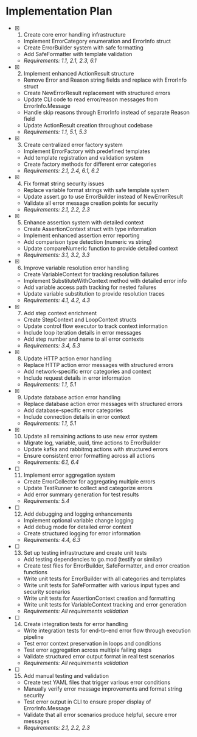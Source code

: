 # Implementation Plan

- [x] 1. Create core error handling infrastructure





  - Implement ErrorCategory enumeration and ErrorInfo struct
  - Create ErrorBuilder system with safe formatting
  - Add SafeFormatter with template validation
  - _Requirements: 1.1, 2.1, 2.3, 6.1_

- [x] 2. Implement enhanced ActionResult structure










  - Remove Error and Reason string fields and replace with ErrorInfo struct
  - Create NewErrorResult replacement with structured errors
  - Update CLI code to read error/reason messages from ErrorInfo.Message
  - Handle skip reasons through ErrorInfo instead of separate Reason field
  - Update ActionResult creation throughout codebase
  - _Requirements: 1.1, 5.1, 5.3_

- [x] 3. Create centralized error factory system










  - Implement ErrorFactory with predefined templates
  - Add template registration and validation system
  - Create factory methods for different error categories
  - _Requirements: 2.1, 2.4, 6.1, 6.2_

- [x] 4. Fix format string security issues

  - Replace variable format strings with safe template system
  - Update assert.go to use ErrorBuilder instead of NewErrorResult
  - Validate all error message creation points for security
  - _Requirements: 2.1, 2.2, 2.3_

- [x] 5. Enhance assertion system with detailed context





  - Create AssertionContext struct with type information
  - Implement enhanced assertion error reporting
  - Add comparison type detection (numeric vs string)
  - Update compareNumeric function to provide detailed context
  - _Requirements: 3.1, 3.2, 3.3_

- [x] 6. Improve variable resolution error handling



  - Create VariableContext for tracking resolution failures
  - Implement SubstituteWithContext method with detailed error info
  - Add variable access path tracking for nested failures
  - Update variable substitution to provide resolution traces
  - _Requirements: 4.1, 4.2, 4.3_

- [x] 7. Add step context enrichment



  - Create StepContext and LoopContext structs
  - Update control flow executor to track context information
  - Include loop iteration details in error messages
  - Add step number and name to all error contexts
  - _Requirements: 3.4, 5.3_

- [x] 8. Update HTTP action error handling





  - Replace HTTP action error messages with structured errors
  - Add network-specific error categories and context
  - Include request details in error information
  - _Requirements: 1.1, 5.1_

- [x] 9. Update database action error handling





  - Replace database action error messages with structured errors
  - Add database-specific error categories
  - Include connection details in error context
  - _Requirements: 1.1, 5.1_

- [x] 10. Update all remaining actions to use new error system












  - Migrate log, variable, uuid, time actions to ErrorBuilder
  - Update kafka and rabbitmq actions with structured errors
  - Ensure consistent error formatting across all actions
  - _Requirements: 6.1, 6.4_

- [ ] 11. Implement error aggregation system
  - Create ErrorCollector for aggregating multiple errors
  - Update TestRunner to collect and categorize errors
  - Add error summary generation for test results
  - _Requirements: 5.4_

- [ ] 12. Add debugging and logging enhancements
  - Implement optional variable change logging
  - Add debug mode for detailed error context
  - Create structured logging for error information
  - _Requirements: 4.4, 6.3_

- [ ] 13. Set up testing infrastructure and create unit tests
  - Add testing dependencies to go.mod (testify or similar)
  - Create test files for ErrorBuilder, SafeFormatter, and error creation functions
  - Write unit tests for ErrorBuilder with all categories and templates
  - Write unit tests for SafeFormatter with various input types and security scenarios
  - Write unit tests for AssertionContext creation and formatting
  - Write unit tests for VariableContext tracking and error generation
  - _Requirements: All requirements validation_

- [ ] 14. Create integration tests for error handling
  - Write integration tests for end-to-end error flow through execution pipeline
  - Test error context preservation in loops and conditions
  - Test error aggregation across multiple failing steps
  - Validate structured error output format in real test scenarios
  - _Requirements: All requirements validation_

- [ ] 15. Add manual testing and validation
  - Create test YAML files that trigger various error conditions
  - Manually verify error message improvements and format string security
  - Test error output in CLI to ensure proper display of ErrorInfo.Message
  - Validate that all error scenarios produce helpful, secure error messages
  - _Requirements: 2.1, 2.2, 2.3_